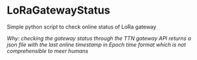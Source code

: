 # LoRaGatewayStatus
Simple python script to check online status of LoRa gateway

*Why: checking the gateway status through the TTN gateway API returns a json file with the last online timestamp in Epoch time format which is not comprehensible to meer humans*
